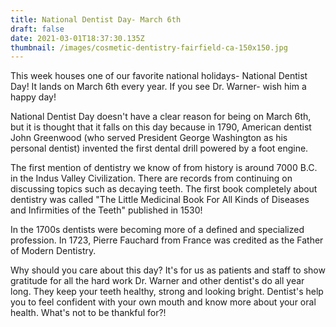 ```yaml
---
title: National Dentist Day- March 6th
draft: false
date: 2021-03-01T18:37:30.135Z
thumbnail: /images/cosmetic-dentistry-fairfield-ca-150x150.jpg
---
```

This week houses one of our favorite national holidays- National Dentist Day! It lands on March 6th every year. If you see Dr. Warner- wish him a happy day!

National Dentist Day doesn't have a clear reason for being on March 6th, but it is thought that it falls on this day because in 1790, American dentist John Greenwood (who served President George Washington  as his personal dentist) invented the first dental drill powered by a foot engine. 

The first mention of dentistry we know of from history is around 7000 B.C. in the Indus Valley Civilization. There are records from continuing on discussing topics such as decaying teeth. The first book completely about dentistry was called "The Little Medicinal Book For All Kinds of Diseases and Infirmities of the Teeth" published in 1530!

In the 1700s dentists were becoming more of a defined and specialized profession. In 1723, Pierre Fauchard from France was credited as the Father of Modern Dentistry.

Why should you care about this day? It's for us as patients and staff to show gratitude for all the hard work Dr. Warner and other dentist's do all year long. They keep your teeth healthy, strong and looking bright. Dentist's help you to feel confident with your own mouth and know more about your oral health. What's not to be thankful for?!